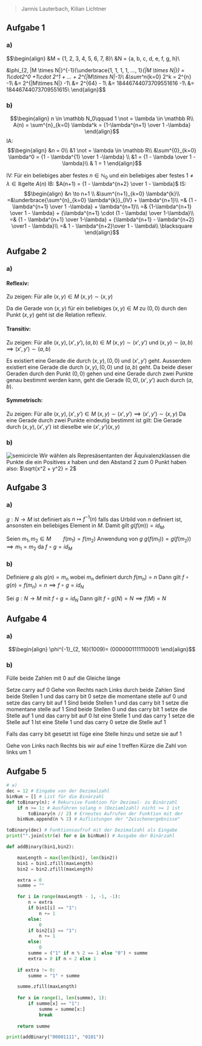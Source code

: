 > Jannis Lauterbach, Kilian Lichtner
## Aufgabe 1

### a)

$$\begin{align}
&M = \{1, 2, 3, 4, 5, 6, 7, 8\}\\
&N = \{a, b, c, d, e, f, g, h\}\\

&\phi_{2, |M \times N|}^{-1}(\underbrace{1, 1, 1, 1, ..., 1}_{|M \times N|}) = 1\cdot2^0 +1\cdot 2^1 + ... + 2^{|M\times N|-1}\\
&\sum^n_{k=0} 2^k = 2^{n} -1\\
&= 2^{|M\times N|} -1\\
&= 2^{64} - 1\\
&= 18446744073709551616 -1\\
&= 18446744073709551615\\
\end{align}$$

### b)
$$\begin{align}
n \in \mathbb N_0\qquad 1 \not = \lambda \in \mathbb R\\
A(n) = \sum^{n}_{k=0} \lambda^k = {1-\lambda^{n+1} \over 1 -\lambda}
\end{align}$$
IA:
$$\begin{align}
&n = 0\\
&1 \not = \lambda \in \mathbb R\\
&\sum^{0}_{k=0} \lambda^0 = {1 - \lambda^{1} \over 1 -\lambda} \\
&1 = {1 - \lambda \over 1 - \lambda}\\
& 1 = 1
\end{align}$$

IV: Für ein beliebiges aber festes $n \in \mathbb N_0$ und ein beliebiges aber festes $1 \not = \lambda \in \mathbb R$gelte $A(n)$
IB: $A(n+1) = {1 - \lambda^{n+2} \over 1 - \lambda}$
IS: 
$$\begin{align}
&n \to n+1 \\
&\sum^{n+1}_{k=0} \lambda^{k}\\
=&\underbrace{\sum^{n}_{k=0} \lambda^{k}}_{IV} + \lambda^{n+1}\\
=& {1 - \lambda^{n+1} \over 1 -\lambda} + \lambda^{n+1}\\
=& {1-\lambda^{n+1} \over 1 - \lambda} + {\lambda^{n+1} \cdot (1 - \lambda) \over 1-\lambda}\\
=& {1 - \lambda^{n+1} \over 1-\lambda} + {\lambda^{n+1} - \lambda^{n+2} \over1 - \lambda}\\
=& 1 - \lambda^{n+2}\over 1 - \lambda\\
\blacksquare
\end{align}$$

## Aufgabe 2
### a)

#### Reflexiv:

Zu zeigen:
Für alle $(x, y) \in M$
$(x, y)\sim (x, y)$

Da  die Gerade von $(x, y)$ für ein beliebiges $(x, y) \in M$ zu $(0, 0)$ durch den Punkt $(x, y)$ geht ist die Relation reflexiv.

#### Transitiv:

Zu zeigen:
Für alle $(x, y), (x', y'), (a, b) \in M$
$(x, y) \sim (x', y')$ und $(x, y) \sim (a, b) \implies (x', y') \sim (a, b)$

Es existiert eine Gerade die durch $(x, y), (0, 0)$ und $(x', y')$ geht.
Ausserdem existiert eine Gerade die durch $(x, y), (0, 0)$ und $(a, b)$ geht.
Da beide dieser Geraden durch den Punkt $(0, 0)$ gehen und eine Gerade durch zwei Punkte genau bestimmt werden kann, geht die Gerade $(0, 0), (x', y')$ auch durch $(a, b)$.

#### Symmetrisch:
Zu zeigen:
Für alle $(x, y), (x', y') \in M$
$(x, y) \sim (x', y') \implies (x', y') \sim (x, y)$
Da eine Gerade durch zwei Punkte eindeutig bestimmt ist gilt:
Die Gerade durch $(x, y), (x', y')$ ist dieselbe wie $(x', y') (x, y)$ 

### b)
![semicircle](semicircle.jpg)
Wir wählen als Represäsentanten der Äquivalenzklassen die Punkte die ein Positives $x$ haben und den Abstand $2$ zum $0$ Punkt haben also: $\sqrt{x^2 + y^2} = 2$

## Aufgabe 3

### a)
$g: N \to M$ ist definiert als $n \mapsto f^{-1}(n)$  falls das Urbild von  $n$ definiert ist, ansonsten ein beliebiges Element in $M$. Damit gilt $g(f(m)) = id_M$.

Seien $m_1, m_2 \in M \qquad f(m_1) = f(m_2)$ Anwendung von $g$
$g(f(m_1)) = g(f(m_2)) \implies m_1 = m_2$ da $f \circ g = id_M$

### b)
Definiere $g$ als $g(n) = m_n$ wobei $m_n$ definiert durch $f(m_n) = n$
Dann gilt $f \circ g(n) = f(m_n) = n \implies f \circ g = id_N$

Sei $g: N \to M$ mit $f\circ g = id_N$ 
Dann gilt $f \circ g(N) = N \implies f(M) = N$

## Aufgabe 4
### a)
$$\begin{align}
\phi^{-1}_{2, 16}(1009)= (0000001111110001)
\end{align}$$

### b)
Fülle beide Zahlen mit 0 auf die Gleiche länge

Setze carry auf 0
Gehe von Rechts nach Links durch beide Zahlen
Sind beide Stellen 1 und das carry bit 0 setze die momentane stelle auf 0 und setze das carry bit auf 1
Sind beide Stellen 1 und das carry bit 1 setze die momentane stelle auf 1
Sind beide Stellen 0 und das carry bit 1 setze die Stelle auf 1 und das carry bit auf 0
Ist eine Stelle 1 und das carry 1 setze die Stelle auf 1
Ist eine Stelle 1 und das carry 0 setze die Stelle auf 1

Falls das carry bit gesetzt ist füge eine Stelle hinzu und setze sie auf 1

Gehe von Links nach Rechts bis wir auf eine 1 treffen
Kürze die Zahl von links um 1

## Aufgabe 5
```python
# a)
dec = 12 # Eingabe von der Dezimalzahl
binNum = [] # List für die Binärzahl
def toBinary(n): # Rekursive Funktion für Dezimal- zu Binärzahl
    if n >= 1: # Ausführen solang n (Deziamlzahl) nicht >= 1 ist
        toBinary(n // 2) # Erneutes Aufrufen der Funktion mit der 
    binNum.append(n % 2) # Auflistungen der "Zwischenergebnisse"

toBinary(dec) # Funktionsaufruf mit der Dezimalzahl als Eingabe
print("".join(str(e) for e in binNum)) # Ausgabe der Binärzahl

def addBinary(bin1,bin2):

    maxLength = max(len(bin1), len(bin2))
    bin1 = bin1.zfill(maxLength)
    bin2 = bin2.zfill(maxLength)

    extra = 0
    summe = ""

    for i in range(maxLength - 1, -1, -1):
        n = extra
        if bin1[i] == "1":
            n += 1
        else:
            0
        if bin2[i] == "1":
            n += 1
        else:
            0
        summe = ("1" if n % 2 == 1 else "0") + summe
        extra = 0 if n < 2 else 1
    
    if extra != 0:
        summe = "1" + summe

    summe.zfill(maxLength)
    
    for x in range(1, len(summe), 1):
        if summe[x] == "1":
            summe = summe[x:]
            break
            
    return summe

print(addBinary("00001111", "0101"))
```